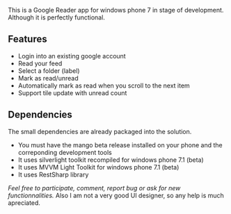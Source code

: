 This is a Google Reader app for windows phone 7 in stage of development. Although it is perfectly functional.

## Features
- Login into an existing google account
- Read your feed
- Select a folder (label)
- Mark as read/unread
- Automatically mark as read when you scroll to the next item
- Support tile update with unread count

## Dependencies
The small dependencies are already packaged into the solution.

- You must have the mango beta release installed on your phone and the correponding development tools
- It uses silverlight toolkit recompiled for windows phone 7.1 (beta)
- It uses MVVM Light Toolkit for windows phone 7.1 (beta)
- It uses RestSharp library

*Feel free to participate, comment, report bug or ask for new functionnalities.* Also I am not a very good UI designer, so any help is much apreciated.